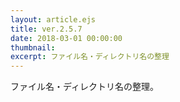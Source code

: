 ```yaml
---
layout: article.ejs
title: ver.2.5.7
date: 2018-03-01 00:00:00
thumbnail: 
excerpt: ファイル名・ディレクトリ名の整理
---
```


ファイル名・ディレクトリ名の整理。
